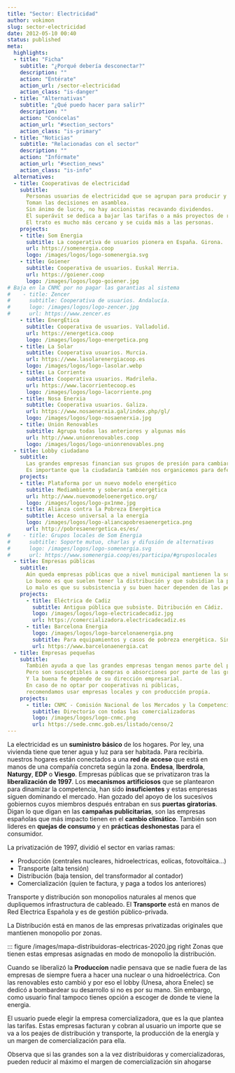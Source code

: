 ```yaml
---
title: "Sector: Electricidad"
author: vokimon
slug: sector-electricidad
date: 2012-05-10 00:40
status: published
meta:
  highlights:
  - title: "Ficha"
    subtitle: "¿Porqué debería desconectar?"
    description: ""
    action: "Entérate"
    action_url: /sector-electricidad
    action_class: "is-danger"
  - title: "Alternativas"
    subtitle: "¿Qué puedo hacer para salir?"
    description: ""
    action: "Conócelas"
    action_url: "#section_sectors"
    action_class: "is-primary"
  - title: "Noticias"
    subtitle: "Relacionadas con el sector"
    description: ""
    action: "Infórmate"
    action_url: "#section_news"
    action_class: "is-info"
  alternatives:
  - title: Cooperativas de electricidad
    subtitle:
      Personas usuarias de electricidad que se agrupan para producir y comercializarse ellas mismas la energía.
      Toman las decisiones en asamblea.
      Sin ánimo de lucro, no hay accionistas recavando dividendos.
      El superávit se dedica a bajar las tarifas o a más proyectos de renovables.
      El trato es mucho más cercano y se cuida más a las personas.
    projects:
    - title: Som Energia
      subtitle: La cooperativa de usuarios pionera en España. Girona.
      url: https://somenergia.coop
      logo: /images/logos/logo-somenergia.svg
    - title: Goiener
      subtitle: Cooperativa de usuarios. Euskal Herria.
      url: https://goiener.coop
      logo: /images/logos/logo-goiener.jpg
# Baja en la CNMC por no pagar las garantias al sistema
#    - title: Zencer
#      subtitle: Cooperativa de usuarios. Andalucía.
#      logo: /images/logos/logo-zencer.jpg
#      url: https://www.zencer.es
    - title: EnergÉtica
      subtitle: Cooperativa de usuarios. Valladolid.
      url: https://energetica.coop
      logo: /images/logos/logo-energetica.png
    - title: La Solar
      subtitle: Cooperativa usuarios. Murcia.
      url: https://www.lasolarenergiacoop.es
      logo: /images/logos/logo-lasolar.webp
    - title: La Corriente
      subtitle: Cooperativa usuarios. Madrileña.
      url: https://www.lacorrientecoop.es
      logo: /images/logos/logo-lacorriente.png
    - title: Nosa Enerxia
      subtitle: Cooperativa usuarios. Galiza.
      url: https://www.nosaenerxia.gal/index.php/gl/
      logo: /images/logos/logo-nosaenerxia.jpg
    - title: Unión Renovables
      subtitle: Agrupa todas las anteriores y algunas más
      url: http://www.unionrenovables.coop
      logo: /images/logos/logo-unionrenovables.png
  - title: Lobby ciudadano
    subtitle:
      Las grandes empresas financian sus grupos de presión para cambiar la política de nuestros respresentantes.
      Es importante que la ciudadanía también nos organicemos para defender nuestros intereses.
    projects:
    - title: Plataforma por un nuevo modelo energético
      subtitle: Mediambiente y soberanía energética
      url: http://www.nuevomodeloenergetico.org/
      logo: /images/logos/logo-px1nme.jpg
    - title: Alianza contra la Pobreza Energètica
      subtitle: Acceso universal a la energía
      logo: /images/logos/logo-aliancapobresaenergetica.png
      url: http://pobresaenergetica.es/es/
#    - title: Grupos locales de Som Energia
#      subtitle: Soporte mutuo, charlas y difusión de alternativas
#      logo: /images/logos/logo-somenergia.svg
#      url: https://www.somenergia.coop/es/participa/#gruposlocales
  - title: Empresas públicas
    subtitle:
      Aún queda empresas públicas que a nivel municipal mantienen la soberanía pública.
      Lo bueno es que suelen tener la distribución y que subsidian la pobreza energética.
      Lo malo es que su subsistencia y su buen hacer dependen de las personas en el gobierno y eso cambia cada cuatro años.
    projects:
      - title: Eléctrica de Cadiz
        subtitle: Antigua pública que subsiste. Ditribución en Cádiz.
        logo: /images/logos/logo-electricadecadiz.jpg
        url: https://comercializadora.electricadecadiz.es
      - title: Barcelona Energia
        logo: /images/logos/logo-barcelonaenergia.png
        subtitle: Para equipamientos y casos de pobreza energética. Sin red de distribución.
        url: https://www.barcelonaenergia.cat
  - title: Empresas pequeñas
    subtitle:
      También ayuda a que las grandes empresas tengan menos parte del pastel.
      Pero son susceptibles a compras o absorciones por parte de las grandes.
      Y la buena fe depende de su dirección empresarial.
      En caso de no optar por cooperativas ni públicas,
      recomendamos usar empresas locales y con producción propia.
    projects:
      - title: CNMC - Comisión Nacional de los Mercados y la Competencia
        subtitle: Directorio con todas las comercializadoras
        logo: /images/logos/logo-cnmc.png
        url: https://sede.cnmc.gob.es/listado/censo/2
---
```


La electricidad es un **suministro básico** de los hogares.
Por ley, una vivienda tiene que tener agua y luz para ser habitada.
Para recibirla. nuestros hogares están conectados a una **red
de acceso** que está en manos de una compañía concreta según la zona.
**Endesa**, **Iberdrola**, **Naturgy**, **EDP** o **Viesgo**.
Empresas públicas que se privatizaron tras la **liberalización de 1997**.
Los **mecanismos artificiosos** que se plantearon para dinamizar la competencia,
han sido **insuficientes** y estas empresas siguen dominando el mercado.
Han gozado del apoyo de los sucesivos gobiernos cuyos miembros después entraban en sus **puertas giratorias**.
Digan lo que digan en las **campañas publicitarias**,
son las empresas españolas que más impacto tienen en el **cambio climático**.
También son lideres en **quejas de consumo** y en **prácticas deshonestas** para el consumidor.


La privatización de 1997, dividió el sector en varias ramas:

- Producción (centrales nucleares, hidroelectricas, eolicas, fotovoltáica...)
- Transporte (alta tensión)
- Distribución (baja tension, del transformador al contador)
- Comercialización (quien te factura, y paga a todos los anteriores)

Transporte y distribución son monopolios naturales al menos que dupliquemos infrastructura de cableado.
El **Transporte** está en manos de Red Electrica Española y es de gestión público-privada.

La Distribución está en manos de las empresas privatizadas originales que mantienen monopolio por zonas.

::: figure /images/mapa-distribuidoras-electricas-2020.jpg right
	Zonas que tienen estas empresas asignadas en modo de monopolio la distribución.

Cuando se liberalizó la **Produccíon** nadie pensava que se nadie fuera de las empresas de siempre
fuera a hacer una nuclear o una hidroeléctrica.
Con las renovables esto cambió y por eso el lobby (Unesa, ahora Enelec) se dedicó a bombardear su desarrollo si no es por su mano.
Sin embargo, como usuario final tampoco tienes opción a escoger de donde te viene la energia.

El usuario puede elegir la empresa comercializadora, que es la que plantea las tarifas.
Estas empresas facturan y cobran al usuario un importe que se va a
los peajes de distribución y transporte, la producción de la energía y un margen de comercialización para ella.

Observa que si las grandes son a la vez distribuidoras y comercializadoras,
pueden reducir al máximo el margen de comercialización sin ahogarse


